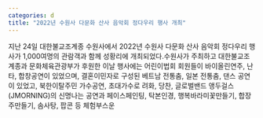 ```yaml
---
categories: d
title: "2022년 수원사 다문화 산사 음악회 정다우리 행사 개최"
---
```

지난 24일 대한불교조계종 수원사에서 2022년 수원사 다문화 산사 음악회 정다우리 행사가 1,000여명의 관람객과 함께 성황리에 개최되었다.수원사가 주최하고 대한불교조계종과 문화체육관광부가 후원한 이날 행사에는 어린이법회 회원들이 바이올린연주, 난타, 합창공연이 있었으며, 결혼이민자로 구성된 베트남 전통춤, 일본 전통춤, 댄스 공연이 있었고, 북한이탈주민 가수공연, 초대가수로 려화, 당찬, 글로벌밴드 앵두걸스(JMORNING)의 신명나는 공연과 페이스페인팅, 탁본인경, 행복바라미꽃만들기, 합장주만들기, 솜사탕, 팝콘 등 체험부스운